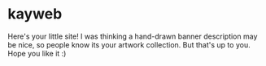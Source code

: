 # kayweb
Here's your little site!
I was thinking a hand-drawn banner description may be nice, so people know its your artwork collection. But that's up to you.
Hope you like it :)
